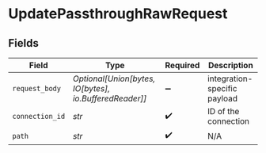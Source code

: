 # UpdatePassthroughRawRequest


## Fields

| Field                                                  | Type                                                   | Required                                               | Description                                            |
| ------------------------------------------------------ | ------------------------------------------------------ | ------------------------------------------------------ | ------------------------------------------------------ |
| `request_body`                                         | *Optional[Union[bytes, IO[bytes], io.BufferedReader]]* | :heavy_minus_sign:                                     | integration-specific payload                           |
| `connection_id`                                        | *str*                                                  | :heavy_check_mark:                                     | ID of the connection                                   |
| `path`                                                 | *str*                                                  | :heavy_check_mark:                                     | N/A                                                    |